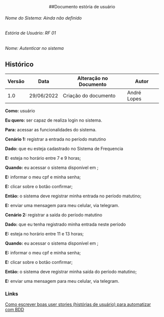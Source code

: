 <div align="center">##Documento estória de usuário</div>

###### Nome do Sistema: Ainda não definido
###### Estória de Usuário: RF 01
###### Nome: Autenticar no sistema

## Histórico
|**Versão**|**Data**|**Alteração no Documento**|**Autor**|
|------|----|---------|-----|
|1.0|29/06/2022|Criação do documento|André Lopes|



**Como:** usuário

**Eu quero:** ser capaz de realiza login no sistema.

**Para:** acessar as funcionalidades do sistema.



**Cenário 1:** registrar a entrada no período matutino

**Dado:** que eu esteja cadastrado no Sistema de Frequencia

**E:** esteja no horário entre 7 e 9 horas;

**Quando:** eu acessar o sistema disponível em <url do sistema>;

**E:** informar o meu cpf e minha senha;

**E:** clicar sobre o botão confirmar;

**Então:** o sistema deve registrar minha entrada no período matutino;

**E:** enviar uma mensagem para meu celular, via telegram.


**Cenário 2:** registrar a saída do período matutino

**Dado:** que eu tenha registrado minha entrada neste período

**E:** esteja no horário entre 11 e 13 horas;

**Quando:** eu acessar o sistema disponível em <url do sistema>;

**E:** informar o meu cpf e minha senha;

**E:** clicar sobre o botão confirmar;

**Então:** o sistema deve registrar minha saída do período matutino;

**E:** enviar uma mensagem para meu celular, via telegram.






### Links


[Como escrever boas user stories (histórias de usuário) para automatizar com BDD](https://viniciuspessoni.com/2018/06/21/como-escrever-uma-boa-historia-de-usuario-user-story-para-automaizar-com-bdd/)



</DIV>
